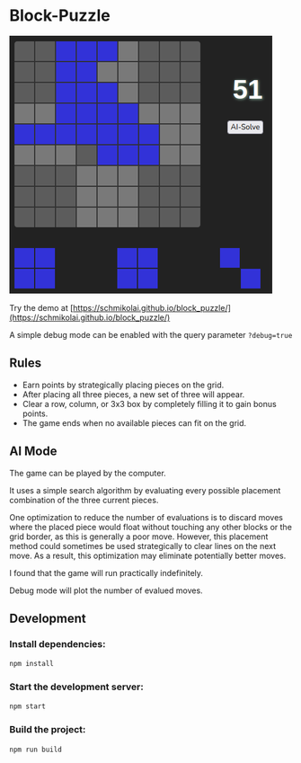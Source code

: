 # Block-Puzzle

![screenshot](./img/screenshot.png)

Try the demo at [https://schmikolai.github.io/block_puzzle/](https://schmikolai.github.io/block_puzzle/)

A simple debug mode can be enabled with the query parameter `?debug=true`

## Rules

- Earn points by strategically placing pieces on the grid.
- After placing all three pieces, a new set of three will appear.
- Clear a row, column, or 3x3 box by completely filling it to gain bonus points.
- The game ends when no available pieces can fit on the grid.

## AI Mode

The game can be played by the computer.  

It uses a simple search algorithm by evaluating every possible placement combination of the three current pieces.  

One optimization to reduce the number of evaluations is to discard moves where the placed piece would float without touching any other blocks or the grid border, as this is generally a poor move. However, this placement method could sometimes be used strategically to clear lines on the next move. As a result, this optimization may eliminate potentially better moves.  

I found that the game will run practically indefinitely.

Debug mode will plot the number of evalued moves.

## Development

### Install dependencies:

``` bash
npm install
```

### Start the development server:

``` bash
npm start
```

### Build the project:

``` bash
npm run build
```
